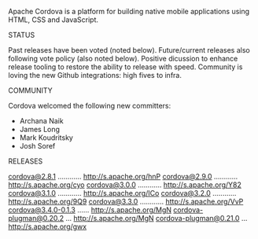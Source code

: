Apache Cordova is a platform for building native mobile applications using HTML, CSS and JavaScript.

STATUS

Past releases have been voted (noted below). Future/current releases also following vote policy (also noted below). Positive dicussion to enhance release tooling to restore the ability to release with speed. Community is loving the new Github integrations: high fives to infra.

COMMUNITY

Cordova welcomed the following new committers:

- Archana Naik
- James Long
- Mark Koudritsky
- Josh Soref

RELEASES

  cordova@2.8.1 ............ http://s.apache.org/hnP
  cordova@2.9.0 ............ http://s.apache.org/cyo
  cordova@3.0.0 ............ http://s.apache.org/Y82
  cordova@3.1.0 ............ http://s.apache.org/ICo
  cordova@3.2.0 ............ http://s.apache.org/9Q9
  cordova@3.3.0 ............ http://s.apache.org/VvP  
  cordova@3.4.0-0.1.3 ...... http://s.apache.org/MgN
  cordova-plugman@0.20.2 ... http://s.apache.org/MgN
  cordova-plugman@0.21.0 ... http://s.apache.org/gwx

